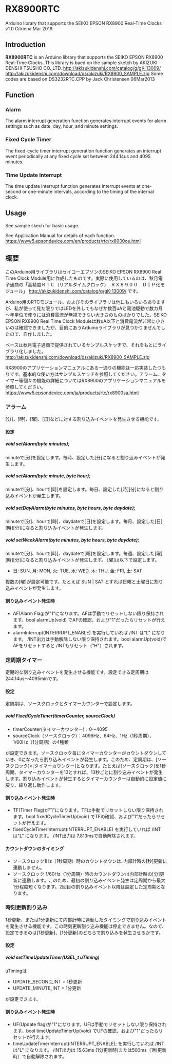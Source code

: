 # RX8900RTC
 Arduino library that supports the SEIKO EPSON RX8900 Real-Time Clocks
 v1.0  Citriena Mar 2019

## Introduction
**RX8900RTC** is an Arduino library that supports the SEIKO EPSON RX8900 Real-Time Clocks.
This library is baed on the sample sketch by AKIZUKI DENSHI TSUSHO CO.,LTD.
 http://akizukidenshi.com/catalog/g/gK-13009/
 http://akizukidenshi.com/download/ds/akizuki/RX8900_SAMPLE.zip
 Some codes are based on DS3232RTC.CPP by Jack Christensen 06Mar2013

## Function
### Alarm
The alarm interrupt generation function generates interrupt events for alarm settings such as date, day, hour, and
minute settings.
### Fixed Cycle Timer
The fixed-cycle timer interrupt generation function generates an interrupt event periodically at any fixed cycle set
between 244.14us and 4095 minutes.
### Time Update Interrupt
The time update interrupt function generates interrupt events at one-second or one-minute intervals, according to
the timing of the internal clock.
## Usage
See sample skech for basic usage.

See Application Manual for details of each function.
https://www5.epsondevice.com/en/products/rtc/rx8900ce.html

## 概要
このArduino用ライブラリはセイコーエプソンのSEIKO EPSON RX8900 Real Time Clock Module用に作成したものです。実際に使用しているのは、秋月電子通商の「高精度ＲＴＣ（リアルタイムクロック）　ＲＸ８９００　ＤＩＰ化モジュール」  http://akizukidenshi.com/catalog/g/gK-13009/ です。

Arduino用のRTCモジュール、およびそのライブラリは他にもいろいろありますが、私が使って見た限りではLEDを外してもなぜか数百uAと電池駆動で数カ月～年単位で使うには消費電流が無視できない大きさのものばかりでした。SEIKO EPSON RX8900 Real Time Clock Moduleは数uA以下と消費電流が非常に小さいのは確認できましたが、目的にあうArduinoライブラリが見つかりませんでしたので、自作しました。

ベースは秋月電子通商で提供されているサンプルスケッチで、それをもとにライブラリ化しました。
 http://akizukidenshi.com/download/ds/akizuki/RX8900_SAMPLE.zip

RX8900のアプリケーションマニュアルにある一通りの機能は一応実装したつもりです。基本的な使い方はサンプルスケッチを参照してください。アラーム、タイマー等個々の機能の詳細についてはRX8900のアプリケーションマニュアルを参照してください。
https://www5.epsondevice.com/ja/products/rtc/rx8900sa.html

### アラーム
[分]、[時]、[曜]、[日]などに対する割り込みイベントを発生させる機能です。

#### 設定

##### void setAlarm(byte minutes);
minuteで[分]を設定します。毎時、設定した[分]になると割り込みイベントが発生します。

##### void setAlarm(byte minute, byte hour);
minuteで[分]、hourで[時]を設定します。毎日、設定した[時][分]になると割り込みイベントが発生します。

##### void setDayAlarm(byte minutes, byte hours, byte daydate);
minuteで[分]、hourで[時]、daydateで[日]を設定します。毎月、設定した[日][時][分]になると割り込みイベントが発生します。

##### void setWeekAlarm(byte minutes, byte hours, byte daydate);
minuteで[分]、hourで[時]、daydateで[曜]を設定します。毎週、設定した[曜][時][分]になると割り込みイベントが発生します。
[曜]は以下で設定します。
 * 日: SUN, 月: MON, 火: TUE, 水: WED, 木: THU, 金: FRI, 土: SAT

複数の[曜]が設定可能です。たとえば SUN | SAT とすれば日曜と土曜日に割り込みイベントが発生します。

#### 割り込みイベント発生時
 * AF(Alarm Flag)が"1"になります。AFは手動でリセットしない限り保持されます。bool alarmUp(void) でAFの確認、および"1"だったらリセットが行えます。
 * alarmInterrupt(INTERRUPT_ENABLE) を実行していれば /INT は"L" になります。 /INT出力は手動解除しない限り保持されます。bool alarmUp(void)でAFをリセットすると /INTもリセット（"H"）されます。

### 定周期タイマー
定期的な割り込みイベントを発生させる機能です。設定できる定周期は244.14us～4095minです。

#### 設定
定周期は、ソースクロックとタイマーカウンターで設定します。

##### void FixedCycleTimer(timerCounter, sourceClock)
 * timerCounter(タイマーカウンター)：0～4095
 * sourceClock（ソースクロック）：4096Hz、64Hz、1Hz（1秒周期）、1/60Hz（1分周期）の4種類

が設定できます。ソースクロック毎にタイマーカウンターがカウントダウンしていき、0になったら割り込みイベントが発生します。このため、定周期は、[ソースクロック]×[タイマーカウンター]となります。たとえば[ソースクロック]を1秒周期、タイマーカウンターを13とすれば、13秒ごとに割り込みイベントが発生します。割り込みイベントが発生するとタイマーカウンターは自動的に設定値に戻り、繰り返し動作します。


#### 割り込みイベント発生時
 * TF(Timer Flag)が"1"になります。TFは手動でリセットしない限り保持されます。bool fixedCycleTimerUp(void) でTFの確認、および"1"だったらリセットが行えます。
 * fixedCycleTimerInterrupt(INTERRUPT_ENABLE) を実行していれば /INT は"L" になります。 /INT出力は 7.813msで自動解除されます。

#### カウントダウンのタイミング
 * ソースクロック1Hz（1秒周期）時のカウントダウンは､内部計時の[秒]更新に連動しません。
 * ソースクロック 1/60Hz（1分周期）時のカウントダウンは内部計時の[分]更新に連動します。このため、最初の割り込みイベント発生は定周期から最大1分程度短くなります。2回目の割り込みイベント以降は設定した定周期となります。

### 時刻更新割り込み
1秒更新、または1分更新にて内部計時に連動したタイミングで割り込みイベントを発生させる機能です。この時刻更新割り込み機能は停止できません。なので、設定できるのは[1秒更新]、[1分更新]のどちらで割り込みを発生させるかです。

#### 設定

##### void setTimeUpdateTimer(USEL_t uTiming)

uTimingは
 * UPDATE_SECOND_INT = 1秒更新
 * UPDATE_MINUTE_INT = 1分更新

が設定できます。

#### 割り込みイベント発生時
 * UF(Update flag)が"1"になります。UFは手動でリセットしない限り保持されます。bool timeUpdateTimerUp(void) でUFの確認、および"1"だったらリセットが行えます。
 * timeUpdateTimerInterrupt(INTERRUPT_ENABLE); を実行していれば /INT は"L" になります。 /INT出力は 15.63ms (1分更新時)または500ms（1秒更新時）で自動解除されます。
